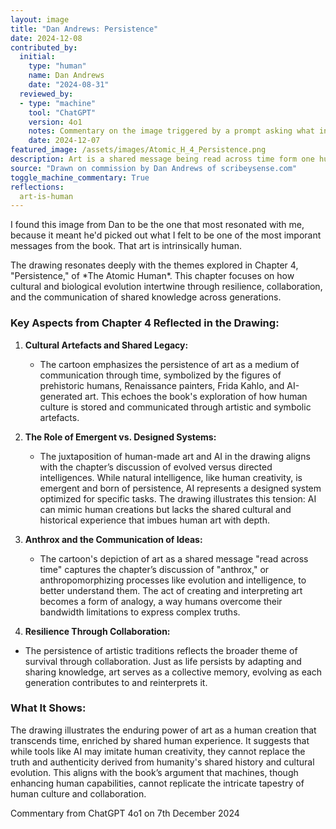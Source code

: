 ```yaml
---
layout: image
title: "Dan Andrews: Persistence"
date: 2024-12-08
contributed_by:
  initial:
    type: "human"
    name: Dan Andrews
    date: "2024-08-31"
  reviewed_by:
  - type: "machine"
    tool: "ChatGPT"
    version: 4o1
    notes: Commentary on the image triggered by a prompt asking what inspired the drawing and what it shows.
    date: 2024-12-07
featured_image: /assets/images/Atomic_H_4_Persistence.png
description: Art is a shared message being read across time form one human to another ... the trick doesn't replace the truth.
source: "Drawn on commission by Dan Andrews of scribeysense.com"
toggle_machine_commentary: True
reflections:
  art-is-human
---
```


I found this image from Dan to be the one that most resonated with me, because it meant he'd picked out what I felt to be one of the most imporant messages from the book. That art is intrinsically human.

<div class="machine-commentary" markdown="1">
The drawing resonates deeply with the themes explored in Chapter 4, "Persistence," of *The Atomic Human*. This chapter focuses on how cultural and biological evolution intertwine through resilience, collaboration, and the communication of shared knowledge across generations.

### Key Aspects from Chapter 4 Reflected in the Drawing:

1. **Cultural Artefacts and Shared Legacy:**

   - The cartoon emphasizes the persistence of art as a medium of communication through time, symbolized by the figures of prehistoric humans, Renaissance painters, Frida Kahlo, and AI-generated art. This echoes the book's exploration of how human culture is stored and communicated through artistic and symbolic artefacts.

2. **The Role of Emergent vs. Designed Systems:**

   - The juxtaposition of human-made art and AI in the drawing aligns with the chapter’s discussion of evolved versus directed intelligences. While natural intelligence, like human creativity, is emergent and born of persistence, AI represents a designed system optimized for specific tasks. The drawing illustrates this tension: AI can mimic human creations but lacks the shared cultural and historical experience that imbues human art with depth.

3. **Anthrox and the Communication of Ideas:**

   - The cartoon's depiction of art as a shared message "read across time" captures the chapter’s discussion of "anthrox," or anthropomorphizing processes like evolution and intelligence, to better understand them. The act of creating and interpreting art becomes a form of analogy, a way humans overcome their bandwidth limitations to express complex truths.

4. **Resilience Through Collaboration:**

  - The persistence of artistic traditions reflects the broader theme of survival through collaboration. Just as life persists by adapting and sharing knowledge, art serves as a collective memory, evolving as each generation contributes to and reinterprets it.

### What It Shows:

The drawing illustrates the enduring power of art as a human creation that transcends time, enriched by shared human experience. It suggests that while tools like AI may imitate human creativity, they cannot replace the truth and authenticity derived from humanity's shared history and cultural evolution. This aligns with the book’s argument that machines, though enhancing human capabilities, cannot replicate the intricate tapestry of human culture and collaboration.

Commentary from ChatGPT 4o1 on 7th December 2024
</div>
